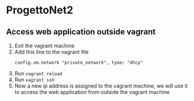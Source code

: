 # ProgettoNet2

## Access web application outside vagrant
1) Exit the vagrant machine
2) Add this line to the vagrant file 
   ```
   config.vm.network "private_network", tyoe: "dhcp"
   ```
3) Run `vagrant reload`
4) Run `vagrant ssh`
5) Now a new ip address is assigned to the vagrant machine, we will use it to access the web application from outside the vagrant machine